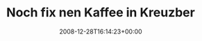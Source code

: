 ---
retweeted: false
source: <a href="http://twitter.com" rel="nofollow">Twitter Web Client</a>
entities:
  hashtags:
  - text: 25c3
    indices:
    - '90'
    - '95'
  - text: home
    indices:
    - '96'
    - '101'
  symbols: []
  user_mentions: []
  urls: []
display_text_range:
- '0'
- '101'
favorite_count: '0'
id_str: '1082424112'
truncated: false
retweet_count: '0'
id: '1082424112'
created_at: Sun Dec 28 16:14:23 +0000 2008
favorited: false
full_text: 'Noch fix nen Kaffee in Kreuzberg holn (garnich so einfach!) Und dann ab,
  die A9 finden... #25c3 #home'
lang: de
tags:
- 25c3
- home
- pesos:twitter
date: '2008-12-28T16:14:23+00:00'
src: https://twitter.com/bascht/status/1082424112
original_url: https://twitter.com/bascht/status/1082424112
type: twitter_tweet
text: 'Noch fix nen Kaffee in Kreuzberg holn (garnich so einfach!) Und dann ab, die
  A9 finden... #25c3 #home'
title: Noch fix nen Kaffee in Kreuzber

---